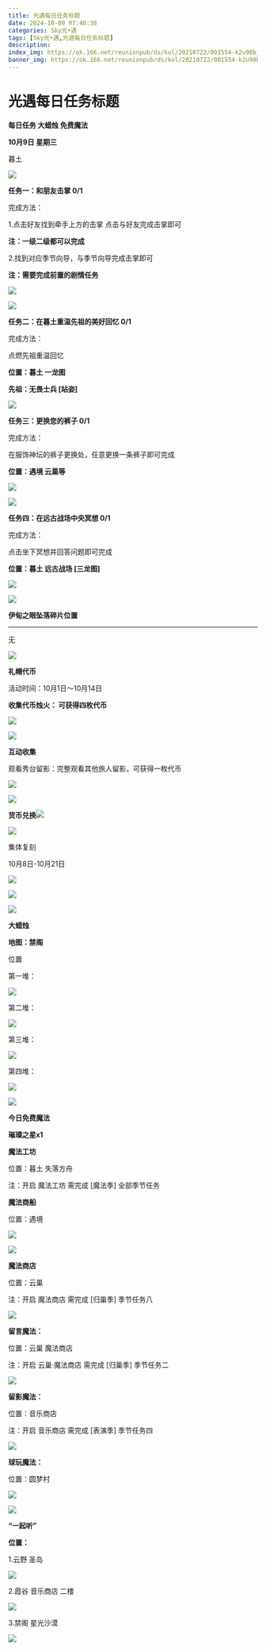 ```yaml
---
title: 光遇每日任务标题
date: 2024-10-09 07:40:38
categories: Sky光•遇
tags: [Sky光•遇,光遇每日任务标题]
description: 
index_img: https://ok.166.net/reunionpub/ds/kol/20210722/001554-k2u90bj7ay.png?imageView&thumbnail=600x0&type=jpg
banner_img: https://ok.166.net/reunionpub/ds/kol/20210722/001554-k2u90bj7ay.png?imageView&thumbnail=600x0&type=jpg
---
```

# 光遇每日任务标题
**每日任务 大蜡烛 免费魔法**

 **10月9日 星期三**

暮土

![](https://img.166.net/reunionpub/ds/kol_server/20241009/002622-hokbuz2a3s.jpg)

 **任务一：和朋友击掌 0/1**

完成方法：

1.点击好友找到牵手上方的击掌 点击与好友完成击掌即可

 **注：一级二级都可以完成**

2.找到对应季节向导，与季节向导完成击掌即可

 **注：需要完成前置的剧情任务**

![](https://img.166.net/reunionpub/ds/kol_server/20241009/001427-swvme8cjt6.jpeg)

![](https://img.166.net/reunionpub/ds/kol_server/20241009/001432-ebfh2c6inw.jpg)

 **任务二：在暮土重温先祖的美好回忆 0/1**

完成方法：

点燃先祖重温回忆

 **位置：暮土 一龙图**

 **先祖：无畏士兵 [站姿]**

![](https://img.166.net/reunionpub/ds/kol_server/20241009/001453-3nhvog2szm.jpeg)

 **任务三：更换您的裤子 0/1**

完成方法：

在服饰神坛的裤子更换处，任意更换一条裤子即可完成

 **位置：遇境 云巢等**

![](https://img.166.net/reunionpub/ds/kol_server/20241009/002742-d87of6vsgm.jpg)

![](https://img.166.net/reunionpub/ds/kol_server/20241009/002943-nat4zj0ksm.jpg)

 **任务四：在远古战场中央冥想 0/1**

完成方法：

点击坐下冥想并回答问题即可完成

 **位置：暮土 远古战场 [三龙图]**

![](https://img.166.net/reunionpub/ds/kol_server/20241009/002302-5bdfe49gmc.jpg)

![](https://img.166.net/reunionpub/ds/kol/20240127/072300-y4gsrkwvcm.png)

 **伊甸之眼坠落碎片位置**

 ****

无

![](https://img.166.net/reunionpub/ds/kol_server/20240717/003917-8p704dsqv9.png)

 **礼帽代币**

活动时间：10月1日～10月14日

 **收集代币烛火： 可获得四枚代币**

![](https://img.166.net/reunionpub/ds/kol_server/20241009/003844-3p4c82jwsn.jpg)

![](https://img.166.net/reunionpub/ds/kol_server/20241009/003853-5zjqirc3sh.jpg)

 **互动收集**

观看秀台留影：完整观看其他旅人留影，可获得一枚代币

![](https://img.166.net/reunionpub/ds/kol_server/20241009/003904-nru76qol4b.jpg)

![](https://img.166.net/reunionpub/ds/kol_server/20241009/003912-whsbepl5u7.jpg)

**货币兑换**![](https://img.166.net/reunionpub/ds/kol_server/20241001/014546-t18m5as9re.jpg)

![](https://img.166.net/reunionpub/ds/kol_server/20240717/003917-8p704dsqv9.png)

集体复刻

10月8日-10月21日

![](https://img.166.net/reunionpub/ds/kol_server/20241009/011503-8fadne5lc0.jpg)

![](https://img.166.net/reunionpub/ds/kol_server/20241009/011511-0z1uqtgses.jpg)

![](https://img.166.net/reunionpub/ds/kol_server/20240717/003917-8p704dsqv9.png)

 **大蜡烛**

 **地图：禁阁**

位置

第一堆：

![](https://img.166.net/reunionpub/ds/kol_server/20241009/000618-23zob8dyqp.jpg)

第二堆：

![](https://img.166.net/reunionpub/ds/kol_server/20241009/000625-pzehqjn816.jpg)

第三堆：

![](https://img.166.net/reunionpub/ds/kol_server/20241009/000632-p1vrc7023o.jpg)

第四堆：

![](https://img.166.net/reunionpub/ds/kol_server/20241009/000638-1pum9z3ig7.jpg)

 **![](https://img.166.net/reunionpub/ds/kol/20231014/004048-gyt2imp830.png)**

 **今日免费魔法**

 **璀璨之星x1**

 **魔法工坊**

位置：暮土 失落方舟

注：开启 魔法工坊 需完成 [魔法季] 全部季节任务

 **魔法商船**

位置：遇境

 **![](https://img.166.net/reunionpub/ds/kol/20231014/004605-qmuiowanf4.png)**

![](https://img.166.net/reunionpub/ds/kol_server/20241009/000755-w82hmz6svb.jpg)

 **魔法商店**

位置：云巢

注：开启 魔法商店 需完成 [归巢季] 季节任务八

![](https://img.166.net/reunionpub/ds/kol_server/20241009/000745-72b3po5ws6.jpg)

 **留言魔法：**

位置：云巢 魔法商店

注：开启 云巢·魔法商店 需完成 [归巢季] 季节任务二

![](https://img.166.net/reunionpub/ds/kol/20240104/233540-rs5n8klws2.jpg)

 **留影魔法：**

位置：音乐商店

注：开启 音乐商店 需完成 [表演季] 季节任务四

![](https://img.166.net/reunionpub/ds/kol/20240428/232643-hrkcnvb1jq.jpeg)

 **球玩魔法：**

位置：圆梦村

 **![](https://img.166.net/reunionpub/ds/kol/20231014/005022-4hnlvzm7iu.png)**

 **![](https://img.166.net/reunionpub/ds/kol/20231220/070757-w9oeg612sl.png)**

 **“一起听”**

 **位置：**

1.云野 圣岛

**![](https://img.166.net/reunionpub/ds/kol/20231220/071109-so6aef3jyr.jpeg)**

2.霞谷 音乐商店 二楼

**![](https://img.166.net/reunionpub/ds/kol/20231220/071120-naym3f5u4g.jpeg)**

3.禁阁 星光沙漠

 **![](https://img.166.net/reunionpub/ds/kol/20231220/071136-p6b05krfu4.png)**

